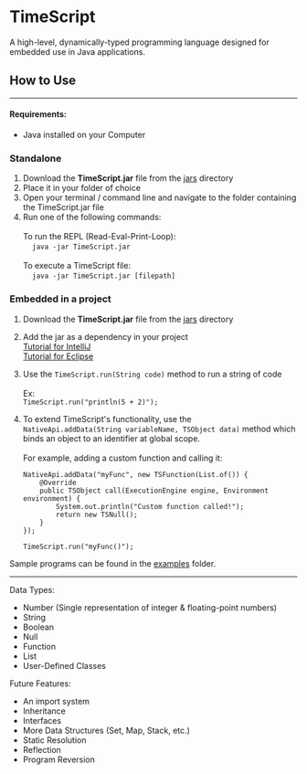 # TimeScript
A high-level, dynamically-typed programming language designed for embedded use 
in Java applications.

## How to Use
___

#### Requirements:
- Java installed on your Computer

### Standalone

1) Download the <b>TimeScript.jar</b> file from the [jars](https://github.com/jeje1197/TimeScript/tree/master/jars)
directory
2) Place it in your folder of choice
3) Open your terminal / command line and navigate to the folder
containing the TimeScript.jar file
4) Run one of the following commands:\
\
   To run the REPL (Read-Eval-Print-Loop):\
   &nbsp;&nbsp;&nbsp;&nbsp;```java -jar TimeScript.jar```
\
\
    To execute a TimeScript file:\
    &nbsp;&nbsp;&nbsp;&nbsp;```java -jar TimeScript.jar [filepath]```


### Embedded in a project
1) Download the **TimeScript.jar** file from the [jars](https://github.com/jeje1197/TimeScript/tree/master/jars)
   directory

2) Add the jar as a dependency in your project\
    [Tutorial for IntelliJ](https://www.geeksforgeeks.org/how-to-add-external-jar-file-to-an-intellij-idea-project/)\
    [Tutorial for Eclipse](https://www.wikihow.com/Add-JARs-to-Project-Build-Paths-in-Eclipse-(Java))

3) Use the ```TimeScript.run(String code)``` method to run a string of code\
\
   Ex:\
   ```TimeScript.run("println(5 + 2)");```


4) To extend TimeScript's functionality, use the\
```NativeApi.addData(String variableName, TSObject data)```
method which binds an object to an identifier at global scope.\
\
   For example, adding a custom function and calling it:
   ```
   NativeApi.addData("myFunc", new TSFunction(List.of()) {
       @Override
       public TSObject call(ExecutionEngine engine, Environment environment) {
           System.out.println("Custom function called!");
           return new TSNull();
       }
   });

   TimeScript.run("myFunc()");
   ```



Sample programs can be found in the [examples](https://github.com/jeje1197/TimeScript/tree/master/examples) folder.




___

Data Types:
  - Number (Single representation of integer & floating-point numbers)
  - String
  - Boolean
  - Null
  - Function
  - List
  - User-Defined Classes

 Future Features:
  - An import system
  - Inheritance
  - Interfaces
  - More Data Structures (Set, Map, Stack, etc.)
  - Static Resolution
  - Reflection
  - Program Reversion
